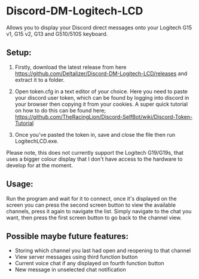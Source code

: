 # Discord-DM-Logitech-LCD
Allows you to display your Discord direct messages onto your Logitech G15 v1, G15 v2, G13 and G510/510S keyboard.

## Setup:

1. Firstly, download the latest release from here https://github.com/Deltalizer/Discord-DM-Logitech-LCD/releases and extract it to a folder. 

1. Open token.cfg in a text editor of your choice. Here you need to paste your discord user token, which can be found by logging into discord in your browser then copying it from your cookies. A super quick tutorial on how to do this can be found here; https://github.com/TheRacingLion/Discord-SelfBot/wiki/Discord-Token-Tutorial

1. Once you've pasted the token in, save and close the file then run LogitechLCD.exe.

Please note, this does not currently support the Logitech G19/G19s, that uses a bigger colour display that I don't have access to the hardware to develop for at the moment.

## Usage:

Run the program and wait for it to connect, once it's displayed on the screen you can press the second screen button to view the available channels, press it again to navigate the list. Simply navigate to the chat you want, then press the first screen button to go back to the channel view.

## Possible maybe future features:

* Storing which channel you last had open and reopening to that channel
* View server messages using third function button
* Current voice chat if any displayed on fourth function button
* New message in unselected chat notification
